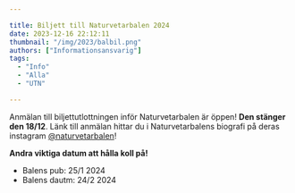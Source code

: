 ```yaml
---

title: Biljett till Naturvetarbalen 2024
date: 2023-12-16 22:12:11
thumbnail: "/img/2023/balbil.png"
authors: ["Informationsansvarig"]
tags: 
  - "Info"
  - "Alla"
  - "UTN"

---
```

Anmälan till  biljettutlottningen inför  Naturvetarbalen är öppen! **Den stänger den 18/12**.
Länk till anmälan hittar du i Naturvetarbalens biografi på deras instagram [@naturvetarbalen](https://www.instagram.com/naturvetarbalen/)!

**Andra viktiga datum att hålla koll på!**
* Balens pub: 25/1 2024
* Balens dautm: 24/2 2024